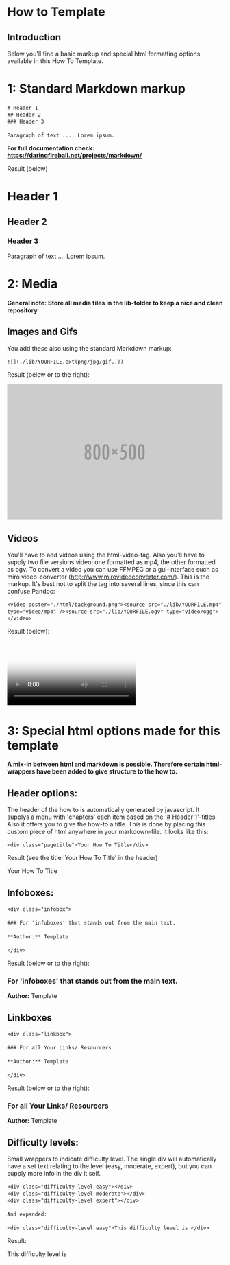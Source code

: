 # How to Template

## Introduction

Below you'll find a basic markup and special html formatting options available in this How To Template.

# 1: Standard Markdown markup

	# Header 1
	## Header 2
	### Header 3

	Paragraph of text .... Lorem ipsum.

**For full documentation check: https://daringfireball.net/projects/markdown/**

Result (below)

# Header 1
## Header 2
### Header 3

Paragraph of text .... Lorem ipsum.


# 2: Media 

**General note: Store all media files in the lib-folder to keep a nice and clean repository**

## Images and Gifs
You add these also using the standard Markdown markup:

	![](./lib/YOURFILE.ext(png/jpg/gif..))

Result (below or to the right):

![](./lib/placeholder.png)

## Videos
You'll have to add videos using the html-video-tag. Also you'll have to supply two file versions video: one formatted as mp4, the other formatted as ogv. To convert a video you can use FFMPEG or a gui-interface such as miro video-converter (http://www.mirovideoconverter.com/). This is the markup. It's best not to split the tag into several lines, since this can confuse Pandoc:

	<video poster="./html/background.png"><source src="./lib/YOURFILE.mp4" type="video/mp4" /><source src="./lib/YOURFILE.ogv" type="video/ogg"></video>
	
Result (below):

<video poster="./html/background.png"><source src="./lib/placeholder.mp4" type="video/mp4" /><source src="./lib/placeholder.ogv" type="video/ogg"></video>

# 3: Special html options made for this template

**A mix-in between html and markdown is possible. Therefore certain html-wrappers have been added to give structure to the how to.**

## Header options:

The header of the how to is automatically generated by javascript. It supplys a menu with 'chapters' each item based on the '# Header 1'-titles.  Also it offers you to give the how-to a title. This is done by placing this custom piece of html anywhere in your markdown-file. It looks like this:

	<div class="pagetitle">Your How To Title</div>

Result (see the title 'Your How To Title' in the header)

<div class="pagetitle">Your How To Title</div>


## Infoboxes:

	<div class="infobox">

	### For 'infoboxes' that stands out from the main text.

	**Author:** Template

	</div>

Result (below or to the right):

<div class="infobox">

### For 'infoboxes' that stands out from the main text.

**Author:** Template

</div>

## Linkboxes

	<div class="linkbox">

	### For all Your Links/ Resourcers

	**Author:** Template

	</div>

Result (below or to the right):

<div class="linkbox">

### For all Your Links/ Resourcers

**Author:** Template

</div>

## Difficulty levels:

Small wrappers to indicate difficulty level. The single div will automatically have a set text relating to the level (easy, moderate, expert), but you can supply more info in the div it self.

	<div class="difficulty-level easy"></div>
	<div class="difficulty-level moderate"></div>
	<div class="difficulty-level expert"></div>

	And expanded:

	<div class="difficulty-level easy">This difficulty level is </div>

Result:

<div class="difficulty-level easy"></div>
<div class="difficulty-level moderate"></div>
<div class="difficulty-level expert"></div>

<div class="difficulty-level easy">This difficulty level is </div>
	

